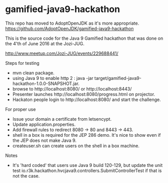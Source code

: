 # gamified-java9-hackathon

This repo has moved to AdoptOpenJDK as it's more appropriate.
https://github.com/AdoptOpenJDK/gamified-java9-hackathon

This is the source code for the Java 9 Gamified hackathon that was done on the 4'th of June 2016 at the Jozi-JUG.

http://www.meetup.com/Jozi-JUG/events/229688441/

Steps for testing
- mvn clean package.
- using Java 9 to enable http 2 : java -jar target/gamified-java9-hackathon-1.0.0-SNAPSHOT.jar.
- browse to http://localhost:8080/ or http://localhost:8443/
- Presenter launches http://localhost:8080/progress.html on projector.
- Hackaton people login to http://localhost:8080/ and start the challenge.

For proper use
- Issue your domain a certificate from letsencypt.
- Update application.properties.
- Add firewall rules to redirect 8080 -> 80 and 8443 -> 443.
- shell in a box is required for the JEP 286 demo. It's nice to show even if the JEP does not make Java 9.
- createuser.sh can create users on the shell in a box machine.

Notes
- It's 'hard coded' that users use Java 9 build 120-129, but update the unit test io.r3k.hackathon.hvcjava9.controllers.SubmitControllerTest if that is not the case.
